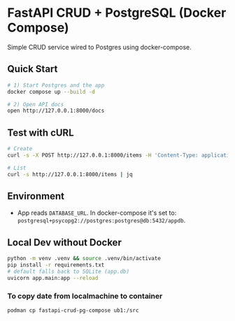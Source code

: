 # FastAPI CRUD + PostgreSQL (Docker Compose)

Simple CRUD service wired to Postgres using docker-compose.

## Quick Start
```bash
# 1) Start Postgres and the app
docker compose up --build -d

# 2) Open API docs
open http://127.0.0.1:8000/docs
```

## Test with cURL
```bash
# Create
curl -s -X POST http://127.0.0.1:8000/items -H 'Content-Type: application/json'   -d '{"name":"pen","description":"blue ink","price":12.5}' | jq

# List
curl -s http://127.0.0.1:8000/items | jq
```

## Environment
- App reads `DATABASE_URL`. In docker-compose it's set to:
  `postgresql+psycopg2://postgres:postgres@db:5432/appdb`.

## Local Dev without Docker
```bash
python -m venv .venv && source .venv/bin/activate
pip install -r requirements.txt
# default falls back to SQLite (app.db)
uvicorn app.main:app --reload
```

### To copy date from localmachine to container

```bash
podman cp fastapi-crud-pg-compose ub1:/src
```
